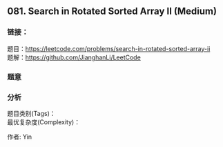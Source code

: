 ## 081. Search in Rotated Sorted Array II (Medium)

### **链接**：
题目：https://leetcode.com/problems/search-in-rotated-sorted-array-ii  
题解：https://github.com/JianghanLi/LeetCode

### **题意**



### **分析**  
题目类别(Tags)：  
最优复杂度(Complexity)：  



作者: Yin
